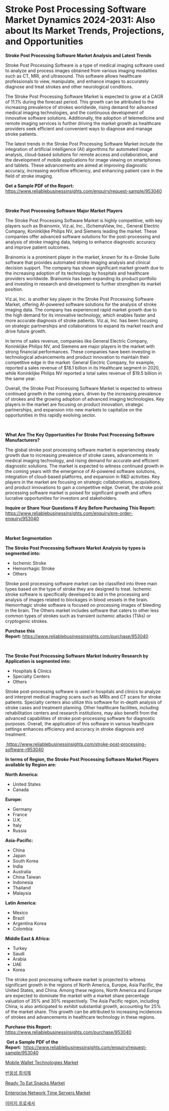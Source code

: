 <p><h1>Stroke Post Processing Software Market Dynamics 2024-2031: Also about Its Market Trends, Projections, and Opportunities</h1></p><p><strong>Stroke Post Processing Software Market Analysis and Latest Trends</strong></p>
<p><p>Stroke Post Processing Software is a type of medical imaging software used to analyze and process images obtained from various imaging modalities such as CT, MRI, and ultrasound. This software allows healthcare professionals to view, manipulate, and enhance images to accurately diagnose and treat strokes and other neurological conditions.</p><p>The Stroke Post Processing Software Market is expected to grow at a CAGR of 11.1% during the forecast period. This growth can be attributed to the increasing prevalence of strokes worldwide, rising demand for advanced medical imaging technologies, and the continuous development of innovative software solutions. Additionally, the adoption of telemedicine and remote imaging services is further driving the market growth as healthcare providers seek efficient and convenient ways to diagnose and manage stroke patients.</p><p>The latest trends in the Stroke Post Processing Software Market include the integration of artificial intelligence (AI) algorithms for automated image analysis, cloud-based solutions for remote access and collaboration, and the development of mobile applications for image viewing on smartphones and tablets. These advancements are aimed at improving diagnostic accuracy, increasing workflow efficiency, and enhancing patient care in the field of stroke imaging.</p></p>
<p><strong>Get a Sample PDF of the Report:&nbsp;</strong> <a href="https://www.reliablebusinessinsights.com/enquiry/request-sample/953040">https://www.reliablebusinessinsights.com/enquiry/request-sample/953040</a></p>
<p>&nbsp;</p>
<p><strong>Stroke Post Processing Software Major Market Players</strong></p>
<p><p>The Stroke Post Processing Software Market is highly competitive, with key players such as Brainomix, Viz.ai, Inc., iSchemaView, Inc., General Electric Company, Koninklijke Philips NV, and Siemens leading the market. These companies offer advanced software solutions for the post-processing and analysis of stroke imaging data, helping to enhance diagnostic accuracy and improve patient outcomes.</p><p>Brainomix is a prominent player in the market, known for its e-Stroke Suite software that provides automated stroke imaging analysis and clinical decision support. The company has shown significant market growth due to the increasing adoption of its technology by hospitals and healthcare providers worldwide. Brainomix has been expanding its product portfolio and investing in research and development to further strengthen its market position.</p><p>Viz.ai, Inc. is another key player in the Stroke Post Processing Software Market, offering AI-powered software solutions for the analysis of stroke imaging data. The company has experienced rapid market growth due to the high demand for its innovative technology, which enables faster and more accurate diagnosis of stroke patients. Viz.ai, Inc. has been focusing on strategic partnerships and collaborations to expand its market reach and drive future growth.</p><p>In terms of sales revenue, companies like General Electric Company, Koninklijke Philips NV, and Siemens are major players in the market with strong financial performances. These companies have been investing in technological advancements and product innovation to maintain their competitive edge in the market. General Electric Company, for example, reported a sales revenue of $18.1 billion in its Healthcare segment in 2020, while Koninklijke Philips NV reported a total sales revenue of $19.5 billion in the same year.</p><p>Overall, the Stroke Post Processing Software Market is expected to witness continued growth in the coming years, driven by the increasing prevalence of strokes and the growing adoption of advanced imaging technologies. Key players in the market are focusing on product innovation, strategic partnerships, and expansion into new markets to capitalize on the opportunities in this rapidly evolving sector.</p></p>
<p>&nbsp;</p>
<p><strong>What Are The Key Opportunities For Stroke Post Processing Software Manufacturers?</strong></p>
<p><p>The global stroke post processing software market is experiencing steady growth due to increasing prevalence of stroke cases, advancements in medical imaging technology, and rising demand for accurate and efficient diagnostic solutions. The market is expected to witness continued growth in the coming years with the emergence of AI-powered software solutions, integration of cloud-based platforms, and expansion in R&D activities. Key players in the market are focusing on strategic collaborations, acquisitions, and product innovations to gain a competitive edge. Overall, the stroke post processing software market is poised for significant growth and offers lucrative opportunities for investors and stakeholders.</p></p>
<p><strong>Inquire or Share Your Questions If Any Before Purchasing This Report:</strong> <a href="https://www.reliablebusinessinsights.com/enquiry/pre-order-enquiry/953040">https://www.reliablebusinessinsights.com/enquiry/pre-order-enquiry/953040</a></p>
<p>&nbsp;</p>
<p><strong>Market Segmentation</strong></p>
<p><strong>The Stroke Post Processing Software Market Analysis by types is segmented into:</strong></p>
<p><ul><li>Ischemic Stroke</li><li>Hemorrhagic Stroke</li><li>Others</li></ul></p>
<p><p>Stroke post processing software market can be classified into three main types based on the type of stroke they are designed to treat. Ischemic stroke software is specifically developed to aid in the processing and analysis of images related to blockages in blood vessels in the brain. Hemorrhagic stroke software is focused on processing images of bleeding in the brain. The Others market includes software that caters to other less common types of strokes such as transient ischemic attacks (TIAs) or cryptogenic strokes.</p></p>
<p><strong>Purchase this Report:&nbsp;</strong><a href="https://www.reliablebusinessinsights.com/purchase/953040">https://www.reliablebusinessinsights.com/purchase/953040</a></p>
<p>&nbsp;</p>
<p><strong>The Stroke Post Processing Software Market Industry Research by Application is segmented into:</strong></p>
<p><ul><li>Hospitals & Clinics</li><li>Specialty Centers</li><li>Others</li></ul></p>
<p><p>Stroke post-processing software is used in hospitals and clinics to analyze and interpret medical imaging scans such as MRIs and CT scans for stroke patients. Specialty centers also utilize this software for in-depth analysis of stroke cases and treatment planning. Other healthcare facilities, including rehabilitation centers and research institutions, may also benefit from the advanced capabilities of stroke post-processing software for diagnostic purposes. Overall, the application of this software in various healthcare settings enhances efficiency and accuracy in stroke diagnosis and treatment.</p></p>
<p><a href="https://www.reliablebusinessinsights.com/stroke-post-processing-software-r953040">&nbsp;https://www.reliablebusinessinsights.com/stroke-post-processing-software-r953040</a></p>
<p><strong>In terms of Region, the Stroke Post Processing Software Market Players available by Region are:</strong></p>
<p>
    <p> <strong> North America: </strong>
        <ul>
            <li>United States</li>
            <li>Canada</li>
        </ul>
        </p> 
    <p> <strong> Europe: </strong>
        <ul>
            <li>Germany</li>
            <li>France</li>
            <li>U.K.</li>
            <li>Italy</li>
            <li>Russia</li>
        </ul>
        </p> 
    <p> <strong> Asia-Pacific: </strong>
        <ul>
            <li>China</li>
            <li>Japan</li>
            <li>South Korea</li>
            <li>India</li>
            <li>Australia</li>
            <li>China Taiwan</li>
            <li>Indonesia</li>
            <li>Thailand</li>
            <li>Malaysia</li>
        </ul>
        </p> 
    <p> <strong> Latin America: </strong>
        <ul>
            <li>Mexico</li>
            <li>Brazil</li>
            <li>Argentina Korea</li>
            <li>Colombia</li>
        </ul>
        </p> 
    <p> <strong> Middle East & Africa: </strong>
        <ul>
            <li>Turkey</li>
            <li>Saudi</li>
            <li>Arabia</li>
            <li>UAE</li>
            <li>Korea</li>
        </ul>
    </p>
    </p>
<p><p>The stroke post processing software market is projected to witness significant growth in the regions of North America, Europe, Asia Pacific, the United States, and China. Among these regions, North America and Europe are expected to dominate the market with a market share percentage valuation of 35% and 30% respectively. The Asia Pacific region, including China, is also anticipated to exhibit substantial growth, accounting for 25% of the market share. This growth can be attributed to increasing incidences of strokes and advancements in healthcare technology in these regions.</p></p>
<p><strong>Purchase this Report: </strong><a href="https://www.reliablebusinessinsights.com/purchase/953040">https://www.reliablebusinessinsights.com/purchase/953040</a></p>
<p>&nbsp;<strong>Get a Sample PDF of the Report:&nbsp;&nbsp;</strong><a href="https://www.reliablebusinessinsights.com/enquiry/request-sample/953040">https://www.reliablebusinessinsights.com/enquiry/request-sample/953040</a></p>
<p><strong></strong></p>
<p><p><a href="https://github.com/zzflqewx24/Market-Research-Report-List-1/blob/main/mobile-wallet-technologies-market.md">Mobile Wallet Technologies Market</a></p><p><a href="https://github.com/gambitz1998/Market-Research-Report-List-2/blob/main/945235978975.md">반응성 희석제</a></p><p><a href="https://github.com/troySchroederhs/Market-Research-Report-List-1/blob/main/ready-to-eat-snacks-market.md">Ready To Eat Snacks Market</a></p><p><a href="https://medium.com/@philipholland626/strategic-insights-into-global-enterprise-network-time-servers-market-trends-2024-2031-covered-96df67277e86">Enterprise Network Time Servers Market</a></p><p><a href="https://github.com/nhaiquang84/Market-Research-Report-List-2/blob/main/781721478976.md">이미지 프로세서</a></p></p>